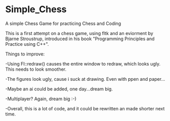 # Simple_Chess
A simple Chess Game for practicing Chess and Coding

This is a first attempt on a chess game, using fltk and an eviorment by Bjarne Stroustrup, introduced in his book "Programming Principles and Practice using C++".


Things to improve:

-Using Fl::redraw() causes the entire window to redraw, which looks ugly. This needs to look smoother.

-The figures look ugly, cause i suck at drawing. Even with ppen and paper...

-Maybe an ai could be added, one day...dream big.

-Multiplayer? Again, dream big :-)

-Overall, this is a lot of code, and it could be rewritten an made shorter next time.
